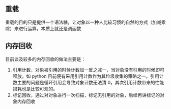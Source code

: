 ## 重载

重载的目的只是提供一个语法糖，让对象以一种人比较习惯的自然的方式（加减乘除）来进行运算，本质上就还是调函数

## 内存回收

目前谈及较多的内存回收的做法主要是： 

1. 引用计数，对象被引用的时候计数加一反之减一，当对象没有引用的时候即可释放，如 python 目前便有采用引用计数作为其垃圾收集的策略之一。引用计数主要的问题是循环引用会导致对象计数无法清 0，其次引用计数带来的性能损耗也是比较可观的。 
2. 标记回收，通过对对象进行一次扫描，标记无引用的对象，后续再讲标记的对象内存回收